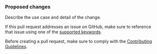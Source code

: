 ### Proposed changes

Describe the use case and detail of the change.

If this pull request addresses an issue on GitHub, make sure to reference that
issue using one of the
[supported keywords](https://docs.github.com/en/github/managing-your-work-on-github/linking-a-pull-request-to-an-issue).

Before creating a pull request, make sure to comply with the
[Contributing Guidelines](https://github.com/nginx/nginx/blob/master/CONTRIBUTING.md).
